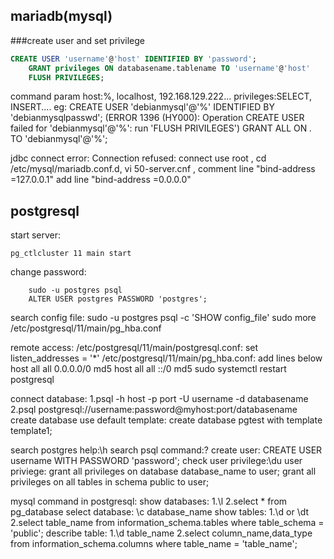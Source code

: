 ## mariadb(mysql)  

###create user and set privilege
```sql
CREATE USER 'username'@'host' IDENTIFIED BY 'password';
    GRANT privileges ON databasename.tablename TO 'username'@'host'
    FLUSH PRIVILEGES;
```
    
command param
    host:%, localhost, 192.168.129.222...
    privileges:SELECT, INSERT....
eg:
    CREATE USER 'debianmysql'@'%' IDENTIFIED BY 'debianmysqlpasswd';
    (ERROR 1396 (HY000): Operation CREATE USER failed for 'debianmysql'@'%': run 'FLUSH PRIVILEGES')
    GRANT ALL ON *.* TO 'debianmysql'@'%';

jdbc connect error: Connection refused: connect
    use root , cd /etc/mysql/mariadb.conf.d, vi 50-server.cnf ,
    comment line "bind-address            =127.0.0.1"
    add line "bind-address            =0.0.0.0"


## postgresql  

start server:  
```shell script
pg_ctlcluster 11 main start
```
    
change password:
```shell script
    sudo -u postgres psql
    ALTER USER postgres PASSWORD 'postgres';
```
search config file:
    sudo -u postgres psql -c 'SHOW config_file'
    sudo more /etc/postgresql/11/main/pg_hba.conf

remote access:
    /etc/postgresql/11/main/postgresql.conf:  set listen_addresses = '*'
    /etc/postgresql/11/main/pg_hba.conf: add lines below
        host    all             all              0.0.0.0/0                       md5
        host    all             all              ::/0                            md5
    sudo systemctl restart postgresql

connect database:
    1.psql -h host -p port -U username -d databasename
    2.psql postgresql://username:password@myhost:port/databasename
create database use default template:
    create database pgtest with template template1;

search postgres help:\h
search psql command:\?
create user: CREATE USER username WITH PASSWORD 'password';
check user privilege:\du
user priviege:
    grant all privileges on database database_name to user;
    grant all privileges on all tables in schema public to user;

mysql command in postgresql:
    show databases:
        1.\l
        2.select * from pg_database
    select database:
        \c database_name
    show tables:
        1.\d or \dt
        2.select table_name from information_schema.tables where table_schema = 'public';
    describe table:
        1.\d table_name
        2.select column_name,data_type from information_schema.columns where table_name = 'table_name';